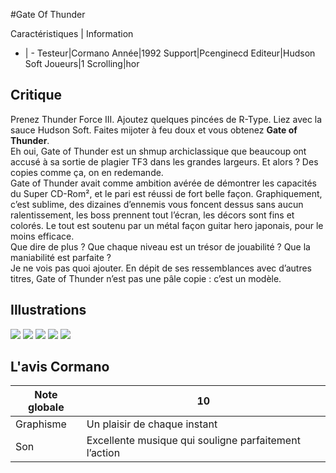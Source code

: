 #Gate Of Thunder

Caractéristiques | Information
- | -
Testeur|Cormano
Année|1992
Support|Pcenginecd
Editeur|Hudson Soft
Joueurs|1
Scrolling|hor

## Critique
Prenez Thunder Force III. Ajoutez quelques pincées de R-Type. Liez avec la sauce Hudson Soft. Faites mijoter à feu doux et vous obtenez <b>Gate of Thunder</b>.<br/>Eh oui, Gate of Thunder est un shmup archiclassique que beaucoup ont accusé à sa sortie de plagier TF3 dans les grandes largeurs. Et alors ? Des copies comme ça, on en redemande.<br/>Gate of Thunder avait comme ambition avérée de démontrer les capacités du Super CD-Rom², et le pari est réussi de fort belle façon. Graphiquement, c’est sublime, des dizaines d’ennemis vous foncent dessus sans aucun ralentissement, les boss prennent tout l’écran, les décors sont fins et colorés. Le tout est soutenu par un métal façon guitar hero japonais, pour le moins efficace.<br/>Que dire de plus ? Que chaque niveau est un trésor de jouabilité ? Que la maniabilité est parfaite ?<br/>Je ne vois pas quoi ajouter. En dépit de ses ressemblances avec d’autres titres, Gate of Thunder n’est pas une pâle copie : c’est un modèle.

## Illustrations
![](http://www.shmup.com/images/thumbs/Gate_Of_Thunder_1.jpg)
![](http://www.shmup.com/images/thumbs/Gate_Of_Thunder_2.jpg)
![](http://www.shmup.com/images/thumbs/Gate_Of_Thunder_3.jpg)
![](http://www.shmup.com/images/thumbs/)
![](http://www.shmup.com/images/thumbs/)

## L'avis Cormano
Note globale|10
-|-
Graphisme|Un plaisir de chaque instant
Son|Excellente musique qui souligne parfaitement l’action

